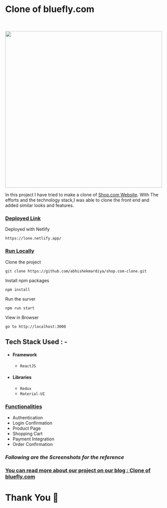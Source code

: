 # Clone of bluefly.com  &nbsp;   &nbsp;   &nbsp;   &nbsp;   &nbsp; &nbsp;   &nbsp;   &nbsp;   &nbsp;   &nbsp; &nbsp;   &nbsp;   &nbsp;     &nbsp;   &nbsp;    &nbsp;   &nbsp;   &nbsp;   &nbsp;   
<img src="https://cdn.shopify.com/s/files/1/0248/3473/6191/files/Untitled_2_.png_5_x104@2x.png?v=1620852820" width="500px"/> 

In this project I have tried to make a clone of <a href="https://www.shop.com/" target="_blank">Shop.com Website</a>. With The efforts and the technology stack,I was able to clone the front end and added similar looks and features.

<div style='page-break-after: always'></div>

### <u>Deployed Link</u>


Deployed with Netlify 
```
https://lone.netlify.app/
 ```

### <u>Run Locally</u>

Clone the project

```
git clone https://github.com/abhishekmardiya/shop.com-clone.git
```

Install npm packages

```
npm install
```

Run the surver

```
npm run start
```

View in Browser

```
go to http://localhost:3000
```

<div style='page-break-after: always'></div>



## Tech Stack Used : -
- #### Framework
  - `ReactJS`
- #### Libraries
  - `Redux`
  - `Material-UI`

<div style='page-break-after: always'></div>

### <u>Functionalities</u>

- Authentication
- Login Confirmation
- Product Page
- Shopping Cart
- Payment Integration
- Order Confirmation

<div style='page-break-after: always'></div>

### _Following are the Screenshots for the reference_

<!--   ![](https://miro.medium.com/max/656/1*VkXaOr0bQMO7VdLPJR00eg.png)

  ![](https://miro.medium.com/max/656/1*9SmClqH6ZJuv70eQw7i7sw.png)

  ![](https://miro.medium.com/max/656/1*GeW_7wruydm8cWEYzDGn5w.png)

  ![](https://miro.medium.com/max/656/1*udTD4HFfcXn3x7nIfn_dSg.png)

  ![](https://miro.medium.com/max/656/1*-6xoQpOaTwpsfMECFEj7KA.png) -->


### <u>You can read more about our project on our blog : <a href="https://medium.com/@mardiyaabhishek/clone-of-shop-com-fa8bb55976ce" target="_blank">Clone of bluefly.com</a> </u>

# Thank You :sparkling_heart:

